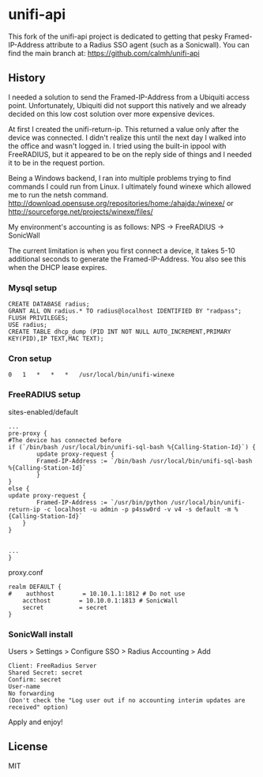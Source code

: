 unifi-api
=========

This fork of the unifi-api project is dedicated to getting that pesky Framed-IP-Address attribute to a Radius SSO agent (such as a Sonicwall). You can find the main branch at: https://github.com/calmh/unifi-api

History
-------

I needed a solution to send the Framed-IP-Address from a Ubiquiti access point. Unfortunately, Ubiquiti did not support this natively and we already decided on this low cost solution over more expensive devices.

At first I created the unifi-return-ip. This returned a value only after the device was connected. I didn't realize this until the next day I walked into the office and wasn't logged in. I tried using the built-in ippool with FreeRADIUS, but it appeared to be on the reply side of things and I needed it to be in the request portion. 

Being a Windows backend, I ran into multiple problems trying to find commands I could run from Linux. I ultimately found winexe which allowed me to run the netsh command. http://download.opensuse.org/repositories/home:/ahajda:/winexe/ or http://sourceforge.net/projects/winexe/files/

My environment's accounting is as follows: NPS -> FreeRADIUS -> SonicWall

The current limitation is when you first connect a device, it takes 5-10 additional seconds to generate the Framed-IP-Address. You also see this when the DHCP lease expires.

### Mysql setup

```
CREATE DATABASE radius;
GRANT ALL ON radius.* TO radius@localhost IDENTIFIED BY "radpass";
FLUSH PRIVILEGES;
USE radius;
CREATE TABLE dhcp_dump (PID INT NOT NULL AUTO_INCREMENT,PRIMARY KEY(PID),IP TEXT,MAC TEXT);
```

### Cron setup

```
0	1	*	*	*	/usr/local/bin/unifi-winexe
```


### FreeRADIUS setup

sites-enabled/default
```
...
pre-proxy {
#The device has connected before
if (`/bin/bash /usr/local/bin/unifi-sql-bash %{Calling-Station-Id}`) {
        update proxy-request {
		Framed-IP-Address := `/bin/bash /usr/local/bin/unifi-sql-bash %{Calling-Station-Id}`
        }
}
else {
update proxy-request {
        Framed-IP-Address := `/usr/bin/python /usr/local/bin/unifi-return-ip -c localhost -u admin -p p4ssw0rd -v v4 -s default -m %{Calling-Station-Id}` 
    }
}

    
...
}
```

proxy.conf
```
realm DEFAULT {
#    authhost        = 10.10.1.1:1812 # Do not use
    accthost        = 10.10.0.1:1813 # SonicWall
    secret          = secret
}
```

### SonicWall install

Users > Settings > Configure SSO > Radius Accounting > Add
```
Client: FreeRadius Server
Shared Secret: secret
Confirm: secret
User-name
No forwarding
(Don't check the "Log user out if no accounting interim updates are received" option)
```
Apply and enjoy!

License
-------

MIT

